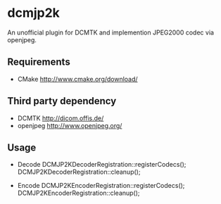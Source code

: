 # dcmjp2k

An unofficial plugin for DCMTK and implemention JPEG2000 codec via openjpeg.

## Requirements
- CMake http://www.cmake.org/download/

## Third party dependency
- DCMTK http://dicom.offis.de/
- openjpeg http://www.openjpeg.org/


## Usage
- Decode 
    DCMJP2KDecoderRegistration::registerCodecs();
    DCMJP2KDecoderRegistration::cleanup();

- Encode
    DCMJP2KEncoderRegistration::registerCodecs();
    DCMJP2KEncoderRegistration::cleanup();
